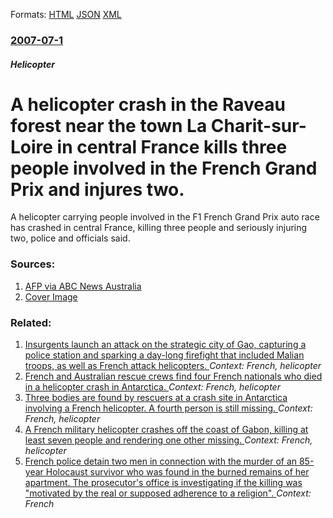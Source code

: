 
Formats: [HTML](/news/2007/07/1/a-helicopter-crash-in-the-raveau-forest-near-the-town-la-charite-sur-loire-in-central-france-kills-three-people-involved-in-the-french-gran.html)  [JSON](/news/2007/07/1/a-helicopter-crash-in-the-raveau-forest-near-the-town-la-charite-sur-loire-in-central-france-kills-three-people-involved-in-the-french-gran.json)  [XML](/news/2007/07/1/a-helicopter-crash-in-the-raveau-forest-near-the-town-la-charite-sur-loire-in-central-france-kills-three-people-involved-in-the-french-gran.xml)  

### [2007-07-1](/news/2007/07/1/index.md)

##### Helicopter
#  A helicopter crash in the Raveau forest near the town La Charit-sur-Loire in central France kills three people involved in the French Grand Prix and injures two. 

A helicopter carrying people involved in the F1 French Grand Prix auto race has crashed in central France, killing three people and seriously injuring two, police and officials said.


### Sources:

1. [AFP via ABC News Australia](http://www.abc.net.au/news/stories/2007/07/01/1966799.htm)
1. [Cover Image](http://www.abc.net.au/news/linkableblob/6072216/data/abc-news-data.jpg)

### Related:

1. [Insurgents launch an attack on the strategic city of Gao, capturing a police station and sparking a day-long firefight that included Malian troops, as well as French attack helicopters. ](/news/2013/02/11/insurgents-launch-an-attack-on-the-strategic-city-of-gao-capturing-a-police-station-and-sparking-a-day-long-firefight-that-included-malian.md) _Context: French, helicopter_
2. [French and Australian rescue crews find four French nationals who died in a helicopter crash in Antarctica. ](/news/2010/10/30/french-and-australian-rescue-crews-find-four-french-nationals-who-died-in-a-helicopter-crash-in-antarctica.md) _Context: French, helicopter_
3. [Three bodies are found by rescuers at a crash site in Antarctica involving a French helicopter. A fourth person is still missing. ](/news/2010/10/29/three-bodies-are-found-by-rescuers-at-a-crash-site-in-antarctica-involving-a-french-helicopter-a-fourth-person-is-still-missing.md) _Context: French, helicopter_
4. [ A French military helicopter crashes off the coast of Gabon, killing at least seven people and rendering one other missing. ](/news/2009/01/18/a-french-military-helicopter-crashes-off-the-coast-of-gabon-killing-at-least-seven-people-and-rendering-one-other-missing.md) _Context: French, helicopter_
5. [French police detain two men in connection with the murder of an 85-year Holocaust survivor who was found in the burned remains of her apartment. The prosecutor's office is investigating if the killing was "motivated by the real or supposed adherence to a religion". ](/news/2018/03/26/french-police-detain-two-men-in-connection-with-the-murder-of-an-85-year-holocaust-survivor-who-was-found-in-the-burned-remains-of-her-apart.md) _Context: French_
